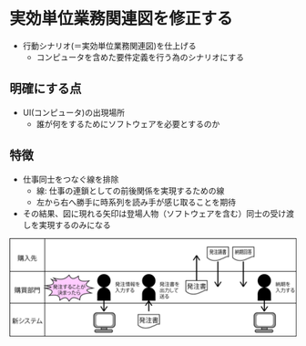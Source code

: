 # 実効単位業務関連図を修正する

* 行動シナリオ(＝実効単位業務関連図)を仕上げる
    * コンピュータを含めた要件定義を行う為のシナリオにする

## 明確にする点

* UI(コンピュータ)の出現場所
    * 誰が何をするためにソフトウェアを必要とするのか

## 特徴

* 仕事同士をつなぐ線を排除
    * 線: 仕事の連鎖としての前後関係を実現するための線
    * 左から右へ勝手に時系列を読み手が感じ取ることを期待
* その結果、図に現れる矢印は登場人物（ソフトウェアを含む）同士の受け渡しを実現するのみになる

![doc_00](image/doc_00.png)
